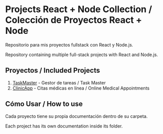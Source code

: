 # Projects React + Node Collection / Colección de Proyectos React + Node

Repositorio para mis proyectos fullstack con React y Node.js.

Repository containing multiple full-stack projects with React and Node.js.


## Proyectos / Included Projects

1. [TaskMaster](./TaskMaster) - Gestor de tareas / Task Master
2. [ClinicApp](./ClinicApp/) - Citas médicas en línea /  Online Medical Appointments

## Cómo Usar / How to use
Cada proyecto tiene su propia documentación dentro de su carpeta.

Each project has its own documentation inside its folder.
